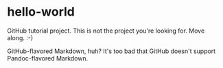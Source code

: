 # hello-world
GitHub tutorial project. This is not the project you're looking for. Move along. :-)

GitHub-flavored Markdown, huh? It's too bad that GitHub doesn't support Pandoc-flavored Markdown.
